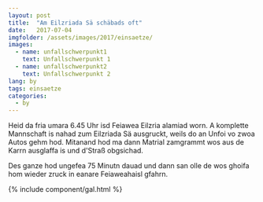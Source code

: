 ```yaml
---
layout: post
title:  "Am Eilzriada Sä schäbads oft"
date:   2017-07-04
imgfolder: /assets/images/2017/einsaetze/
images:
  - name: unfallschwerpunkt1
    text: Unfallschwerpunkt 1
  - name: unfallschwerpunkt2
    text: Unfallschwerpunkt 2
lang: by
tags: einsaetze
categories:
  - by
---
```


Heid da fria umara 6.45 Uhr isd Feiawea Eilzria alamiad worn. A komplette Mannschaft is nahad zum Eilzriada Sä ausgruckt, weils do an Unfoi vo zwoa Autos gehm hod. Mitanand hod ma dann Matrial zamgrammt wos aus de Karrn ausglaffa is und d'Straß obgsichad.

Des ganze hod ungefea 75 Minutn dauad und dann san olle de wos ghoifa hom wieder zruck in eanare Feiaweahaisl gfahrn.

{% include component/gal.html %}
